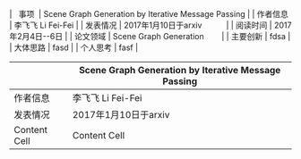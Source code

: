 |   事项   | Scene Graph Generation by Iterative Message Passing |
| 作者信息 | 李飞飞 Li Fei-Fei             |
| 发表情况 | 2017年1月10日于arxiv           |
| 阅读时间 | 2017年2月4日--6日              |
| 论文领域 | Scene Graph Generation        |
| 主要创新 |          fdsa                     |
| 大体思路 |              fasd                 |
| 个人思考 |                  fasf             |
 



|               | Scene Graph Generation by Iterative Message Passing |
| ------------- | ------------- |
| 作者信息  | 李飞飞 Li Fei-Fei  |
| 发表情况 | 2017年1月10日于arxiv           |
| Content Cell  | Content Cell  |
